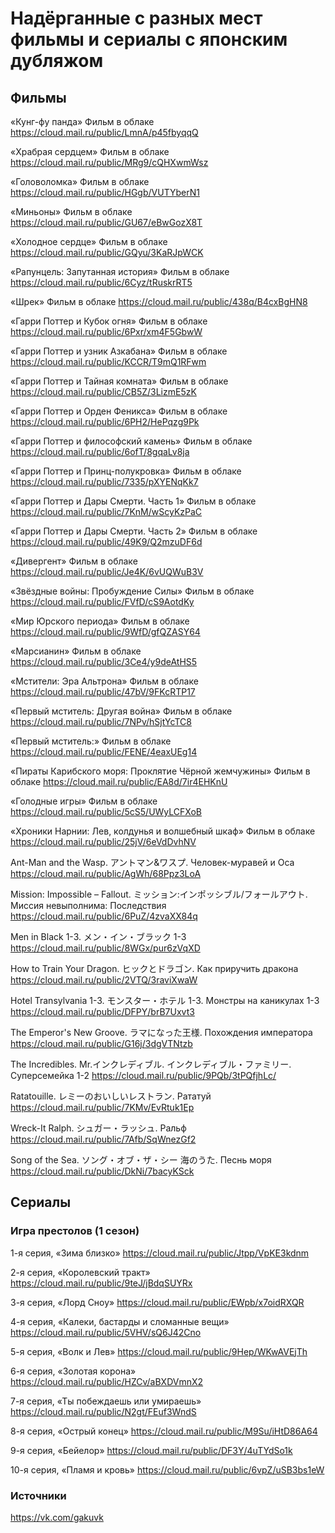 # Надёрганные с разных мест фильмы и сериалы с японским дубляжом #

## Фильмы ##

«Кунг-фу панда»
Фильм в облаке https://cloud.mail.ru/public/LmnA/p45fbyqqQ

«Храбрая сердцем»
Фильм в облаке https://cloud.mail.ru/public/MRg9/cQHXwmWsz

«Головоломка»
Фильм в облаке https://cloud.mail.ru/public/HGgb/VUTYberN1

«Миньоны» 
Фильм в облаке https://cloud.mail.ru/public/GU67/eBwGozX8T

«Холодное сердце» 
Фильм в облаке https://cloud.mail.ru/public/GQyu/3KaRJpWCK

«Рапунцель: Запутанная история» 
Фильм в облаке https://cloud.mail.ru/public/6Cyz/tRuskrRT5

«Шрек» 
Фильм в облаке https://cloud.mail.ru/public/438q/B4cxBgHN8

«Гарри Поттер и Кубок огня»
Фильм в облаке https://cloud.mail.ru/public/6Pxr/xm4F5GbwW

«Гарри Поттер и узник Азкабана»
Фильм в облаке https://cloud.mail.ru/public/KCCR/T9mQ1RFwm

«Гарри Поттер и Тайная комната»
Фильм в облаке https://cloud.mail.ru/public/CB5Z/3LizmE5zK

«Гарри Поттер и Орден Феникса»
Фильм в облаке https://cloud.mail.ru/public/6PH2/HePqzg9Pk

«Гарри Поттер и философский камень»
Фильм в облаке https://cloud.mail.ru/public/6ofT/8gqaLv8ja

«Гарри Поттер и Принц-полукровка»
Фильм в облаке https://cloud.mail.ru/public/7335/pXYENqKk7

«Гарри Поттер и Дары Смерти. Часть 1»
Фильм в облаке https://cloud.mail.ru/public/7KnM/wScyKzPaC

«Гарри Поттер и Дары Смерти. Часть 2»
Фильм в облаке https://cloud.mail.ru/public/49K9/Q2mzuDF6d

«Дивергент»
Фильм в облаке https://cloud.mail.ru/public/Je4K/6vUQWuB3V

«Звёздные войны: Пробуждение Силы» 
Фильм в облаке https://cloud.mail.ru/public/FVfD/cS9AotdKy

«Мир Юрского периода» 
Фильм в облаке https://cloud.mail.ru/public/9WfD/gfQZASY64

«Марсианин» 
Фильм в облаке https://cloud.mail.ru/public/3Ce4/y9deAtHS5

«Мстители: Эра Альтрона» 
Фильм в облаке https://cloud.mail.ru/public/47bV/9FKcRTP17

«Первый мститель: Другая война» 
Фильм в облаке https://cloud.mail.ru/public/7NPv/hSjtYcTC8

«Первый мститель:» 
Фильм в облаке https://cloud.mail.ru/public/FENE/4eaxUEg14

«Пираты Карибского моря: Проклятие Чёрной жемчужины» 
Фильм в облаке https://cloud.mail.ru/public/EA8d/7ir4EHKnU

«Голодные игры» 
Фильм в облаке https://cloud.mail.ru/public/5cS5/UWyLCFXoB

«Хроники Нарнии: Лев, колдунья и волшебный шкаф» 
Фильм в облаке https://cloud.mail.ru/public/25jV/6eVdDvhNV

Ant-Man and the Wasp. アントマン&ワスプ. Человек-муравей и Оса
https://cloud.mail.ru/public/AgWh/68Ppz3LoA

Mission: Impossible – Fallout. ミッション:インポッシブル/フォールアウト. Миссия невыполнима: Последствия
https://cloud.mail.ru/public/6PuZ/4zvaXX84q

Men in Black 1-3. メン・イン・ブラック 1-3
https://cloud.mail.ru/public/8WGx/pur6zVqXD

How to Train Your Dragon. ヒックとドラゴン. Как приручить дракона
https://cloud.mail.ru/public/2VTQ/3raviXwaW

Hotel Transylvania 1-3. モンスター・ホテル 1-3. Монстры на каникулах 1-3
https://cloud.mail.ru/public/DFPY/brB7Uxvt3

The Emperor's New Groove. ラマになった王様. Похождения императора
https://cloud.mail.ru/public/G16j/3dgVTNtzb

The Incredibles. Mr.インクレディブル. インクレディブル・ファミリー. Суперсемейка 1-2
https://cloud.mail.ru/public/9PQb/3tPQfjhLc/

Ratatouille. レミーのおいしいレストラン. Рататуй
https://cloud.mail.ru/public/7KMv/EvRtuk1Ep

Wreck-It Ralph. シュガー・ラッシュ. Ральф
https://cloud.mail.ru/public/7Afb/SqWnezGf2

Song of the Sea. ソング・オブ・ザ・シー 海のうた. Песнь моря
https://cloud.mail.ru/public/DkNi/7bacyKSck


## Сериалы ##

### Игра престолов (1 сезон) ###

1-я серия, «Зима близко» 
https://cloud.mail.ru/public/Jtpp/VpKE3kdnm 

2-я серия, «Королевский тракт» 
https://cloud.mail.ru/public/9teJ/jBdqSUYRx 

3-я серия, «Лорд Сноу» 
https://cloud.mail.ru/public/EWpb/x7oidRXQR 

4-я серия, «Калеки, бастарды и сломанные вещи» 
https://cloud.mail.ru/public/5VHV/sQ6J42Cno 

5-я серия, «Волк и Лев» 
https://cloud.mail.ru/public/9Hep/WKwAVEjTh 

6-я серия, «Золотая корона» 
https://cloud.mail.ru/public/HZCv/aBXDVmnX2 

7-я серия, «Ты побеждаешь или умираешь» 
https://cloud.mail.ru/public/N2gt/FEuf3WndS 

8-я серия, «Острый конец» 
https://cloud.mail.ru/public/M9Su/iHtD86A64 

9-я серия, «Бейелор» 
https://cloud.mail.ru/public/DF3Y/4uTYdSo1k 

10-я серия, «Пламя и кровь» 
https://cloud.mail.ru/public/6vpZ/uSB3bs1eW


 ### Источники ###
 https://vk.com/gakuvk 
 
 
